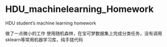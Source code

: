 # HDU_machinelearning_Homework
HDU student’s machine learning homework

做了一点微小的工作
使用随机森林，在宝可梦数据集上完成分类任务，没有调用sklearn等常用机器学习库，纯手搓代码
